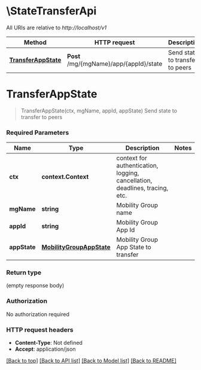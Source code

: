 # \StateTransferApi

All URIs are relative to *http://localhost/v1*

Method | HTTP request | Description
------------- | ------------- | -------------
[**TransferAppState**](StateTransferApi.md#TransferAppState) | **Post** /mg/{mgName}/app/{appId}/state | Send state to transfer to peers


# **TransferAppState**
> TransferAppState(ctx, mgName, appId, appState)
Send state to transfer to peers



### Required Parameters

Name | Type | Description  | Notes
------------- | ------------- | ------------- | -------------
 **ctx** | **context.Context** | context for authentication, logging, cancellation, deadlines, tracing, etc.
  **mgName** | **string**| Mobility Group name | 
  **appId** | **string**| Mobility Group App Id | 
  **appState** | [**MobilityGroupAppState**](MobilityGroupAppState.md)| Mobility Group App State to transfer | 

### Return type

 (empty response body)

### Authorization

No authorization required

### HTTP request headers

 - **Content-Type**: Not defined
 - **Accept**: application/json

[[Back to top]](#) [[Back to API list]](../README.md#documentation-for-api-endpoints) [[Back to Model list]](../README.md#documentation-for-models) [[Back to README]](../README.md)

